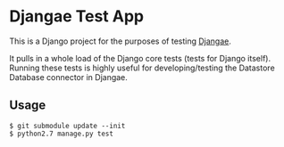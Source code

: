 # Djangae Test App

This is a Django project for the purposes of testing [Djangae](https://github.com/lukebpotato/djangae/).

It pulls in a whole load of the Django core tests (tests for Django itself).  Running these tests is highly useful for developing/testing the Datastore Database connector in Djangae.

## Usage

```
$ git submodule update --init
$ python2.7 manage.py test
```
